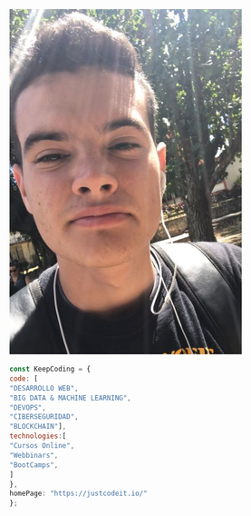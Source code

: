 ![This is me](https://github.com/Abgamez/Abgamez/blob/7c08bb0b06ae22b5819109deb685fd9ead8e4446/S.JPG)




```javascript
const KeepCoding = {
code: [
"DESARROLLO WEB",
"BIG DATA & MACHINE LEARNING",
"DEVOPS",
"CIBERSEGURIDAD",
"BLOCKCHAIN"],
technologies:[
"Cursos Online",
"Webbinars",
"BootCamps",
]
},
homePage: "https://justcodeit.io/"
};
``````
